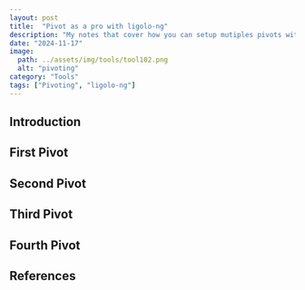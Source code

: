 ```yaml
---
layout: post
title:  "Pivot as a pro with ligolo-ng"
description: "My notes that cover how you can setup mutiples pivots with ligolo-ng"
date: "2024-11-17"
image:
  path: ../assets/img/tools/tool102.png
  alt: "pivoting"
category: "Tools"
tags: ["Pivoting", "ligolo-ng"]
---
```


## Introduction
<p style="text-align: justify;">
</p>


## First Pivot


## Second Pivot

## Third Pivot

## Fourth Pivot

## References